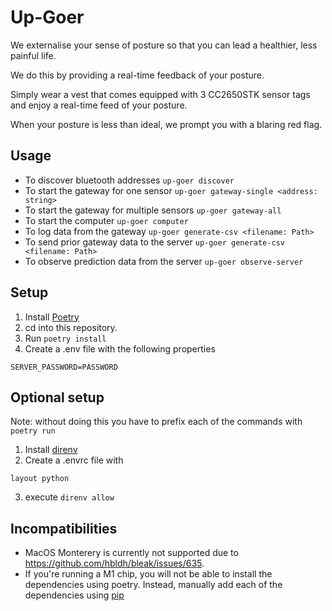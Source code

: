 # Up-Goer

We externalise your sense of posture so that you can lead a healthier, less painful life.

We do this by providing a real-time feedback of your posture.

Simply wear a vest that comes equipped with 3 CC2650STK sensor tags and enjoy a real-time feed of your posture.

When your posture is less than ideal, we prompt you with a blaring red flag.

## Usage

- To discover bluetooth addresses
  `up-goer discover`
- To start the gateway for one sensor
  `up-goer gateway-single <address: string>`
- To start the gateway for multiple sensors
  `up-goer gateway-all`
- To start the computer
  `up-goer computer`
- To log data from the gateway
  `up-goer generate-csv <filename: Path>`
- To send prior gateway data to the server
  `up-goer generate-csv <filename: Path>`
- To observe prediction data from the server
  `up-goer observe-server`

## Setup

1. Install [Poetry](https://python-poetry.org/)
2. cd into this repository.
3. Run `poetry install`
4. Create a .env file with the following properties

```
SERVER_PASSWORD=PASSWORD
```

## Optional setup

Note: without doing this you have to prefix each of the commands with `poetry run`

1. Install [direnv](https://github.com/direnv/direnv)
2. Create a .envrc file with

```
layout python
```

3. execute `direnv allow`

## Incompatibilities

- MacOS Monterery is currently not supported due to https://github.com/hbldh/bleak/issues/635.
- If you're running a M1 chip, you will not be able to install the dependencies using poetry. Instead, manually add each of the dependencies using [pip](https://pypi.org/project/pip/)
